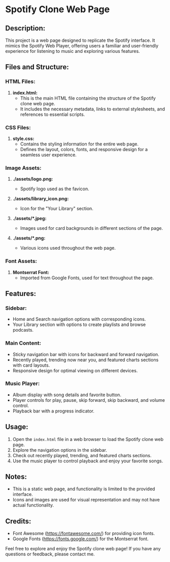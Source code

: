 
# Spotify Clone Web Page

## Description:

This project is a web page designed to replicate the Spotify interface. It mimics the Spotify Web Player, offering users a familiar and user-friendly experience for listening to music and exploring various features.

## Files and Structure:

### HTML Files:

1. **index.html:**
   - This is the main HTML file containing the structure of the Spotify clone web page.
   - It includes the necessary metadata, links to external stylesheets, and references to essential scripts.

### CSS Files:

1. **style.css:**
   - Contains the styling information for the entire web page.
   - Defines the layout, colors, fonts, and responsive design for a seamless user experience.

### Image Assets:

1. **./assets/logo.png:**
   - Spotify logo used as the favicon.

2. **./assets/library_icon.png:**
   - Icon for the "Your Library" section.

3. **./assets/*.jpeg:**
   - Images used for card backgrounds in different sections of the page.

4. **./assets/*.png:**
   - Various icons used throughout the web page.

### Font Assets:

1. **Montserrat Font:**
   - Imported from Google Fonts, used for text throughout the page.

## Features:

### Sidebar:

- Home and Search navigation options with corresponding icons.
- Your Library section with options to create playlists and browse podcasts.

### Main Content:

- Sticky navigation bar with icons for backward and forward navigation.
- Recently played, trending now near you, and featured charts sections with card layouts.
- Responsive design for optimal viewing on different devices.

### Music Player:

- Album display with song details and favorite button.
- Player controls for play, pause, skip forward, skip backward, and volume control.
- Playback bar with a progress indicator.

## Usage:

1. Open the `index.html` file in a web browser to load the Spotify clone web page.
2. Explore the navigation options in the sidebar.
3. Check out recently played, trending, and featured charts sections.
4. Use the music player to control playback and enjoy your favorite songs.

## Notes:

- This is a static web page, and functionality is limited to the provided interface.
- Icons and images are used for visual representation and may not have actual functionality.

## Credits:

- Font Awesome (https://fontawesome.com/) for providing icon fonts.
- Google Fonts (https://fonts.google.com/) for the Montserrat font.

Feel free to explore and enjoy the Spotify clone web page! If you have any questions or feedback, please contact me.
